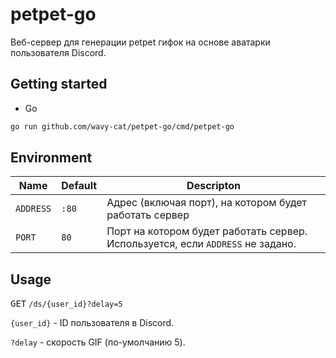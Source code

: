 # petpet-go

Веб-сервер для генерации petpet гифок на основе аватарки пользователя Discord.

## Getting started

* Go

```bash
go run github.com/wavy-cat/petpet-go/cmd/petpet-go
```

## Environment

| Name      | Default | Descripton                                                                     |
|-----------|---------|--------------------------------------------------------------------------------|
| `ADDRESS` | `:80`   | Адрес (включая порт), на котором будет работать сервер                         |
| `PORT`    | `80`    | Порт на котором будет работать сервер. Используется, если `ADDRESS` не задано. |

## Usage

<kbd>GET</kbd> `/ds/{user_id}?delay=5`

`{user_id}` - ID пользователя в Discord.

`?delay` - скорость GIF (по-умолчанию 5).